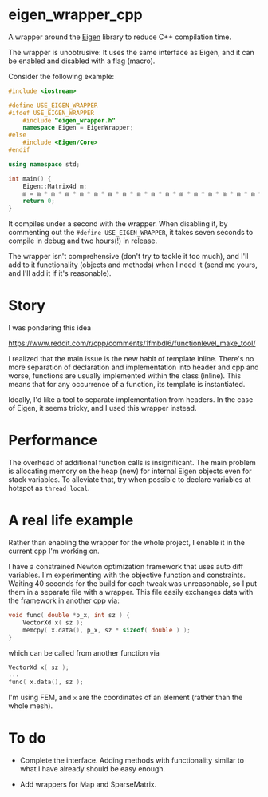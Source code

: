 
# eigen_wrapper_cpp
A wrapper around the [Eigen](https://eigen.tuxfamily.org/)  library to reduce C++ compilation time.

The wrapper is unobtrusive: It uses the same interface as Eigen, and it can be enabled and disabled with a flag (macro).

Consider the following example:

```cpp
#include <iostream>

#define USE_EIGEN_WRAPPER
#ifdef USE_EIGEN_WRAPPER
    #include "eigen_wrapper.h"
    namespace Eigen = EigenWrapper;
#else
    #include <Eigen/Core>
#endif

using namespace std;

int main() {
    Eigen::Matrix4d m;
    m = m * m * m * m * m * m * m * m * m * m * m * m * m * m * m * m * m * m * m * m * m * m * m * m * m * m * m * m * m * m * m * m * m * m * m * m * m * m * m * m * m * m * m * m * m * m * m * m * m * m; // m^50
    return 0;
}
```

It compiles under a second with the wrapper.
When disabling it, by commenting out the `#define USE_EIGEN_WRAPPER`, it takes seven seconds to compile in debug and two hours(!) in release.

The wrapper isn't comprehensive (don't try to tackle it too much), and I'll add to it functionality (objects and methods) when I need it (send me yours, and I'll add it if it's reasonable).

# Story
I was pondering this idea

https://www.reddit.com/r/cpp/comments/1fmbdl6/functionlevel_make_tool/

I realized that the main issue is the new habit of template inline. There's no more separation of declaration and implementation into header and cpp and worse, functions are usually implemented within the class (inline). This means that for any occurrence of a function, its template is instantiated. 

Ideally, I'd like a tool to separate implementation from headers. In the case of Eigen, it seems tricky, and I used this wrapper instead.

# Performance
The overhead of additional function calls is insignificant. The main problem is allocating memory on the heap (new) for internal Eigen objects even for stack variables. To alleviate that, try when possible to declare variables at hotspot as `thread_local`.

# A real life example
Rather than enabling the wrapper for the whole project, I enable it in the current cpp I'm working on. 

I have a constrained Newton optimization framework that uses auto diff variables. I'm experimenting with the objective function and constraints. Waiting 40 seconds for the build for each tweak was unreasonable, so I put them in a separate file with a wrapper. This file easily exchanges data with the framework in another cpp via:

```cpp
void func( double *p_x, int sz ) {
    VectorXd x( sz );
    memcpy( x.data(), p_x, sz * sizeof( double ) );
}
```
which can be called from another function via
```cpp
VectorXd x( sz );
...
func( x.data(), sz );
```
I'm using FEM, and `x` are the coordinates of an element (rather than the whole mesh).

# To do
- Complete the interface. Adding methods with functionality similar to what I have already should be easy enough.

- Add wrappers for Map and SparseMatrix.


